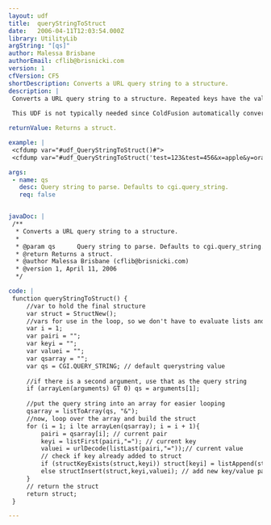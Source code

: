 ```yaml
---
layout: udf
title:  queryStringToStruct
date:   2006-04-11T12:03:54.000Z
library: UtilityLib
argString: "[qs]"
author: Malessa Brisbane
authorEmail: cflib@brisnicki.com
version: 1
cfVersion: CF5
shortDescription: Converts a URL query string to a structure.
description: |
 Converts a URL query string to a structure. Repeated keys have the values appended as a list. Also removes and URL encoding. Based on code from QueryStringDeleteVar.
 
 This UDF is not typically needed since ColdFusion automatically converts the query string into the URL structure, but since you can pass in a custom query string, it could be useful for parsing those strings instead.

returnValue: Returns a struct.

example: |
 <cfdump var="#udf_QueryStringToStruct()#">
 <cfdump var="#udf_QueryStringToStruct('test=123&test=456&x=apple&y=oranges')#">

args:
 - name: qs
   desc: Query string to parse. Defaults to cgi.query_string.
   req: false


javaDoc: |
 /**
  * Converts a URL query string to a structure.
  * 
  * @param qs      Query string to parse. Defaults to cgi.query_string. (Optional)
  * @return Returns a struct. 
  * @author Malessa Brisbane (cflib@brisnicki.com) 
  * @version 1, April 11, 2006 
  */

code: |
 function queryStringToStruct() {
     //var to hold the final structure
     var struct = StructNew();
     //vars for use in the loop, so we don't have to evaluate lists and arrays more than once
     var i = 1;
     var pairi = "";
     var keyi = "";
     var valuei = "";
     var qsarray = "";
     var qs = CGI.QUERY_STRING; // default querystring value
     
     //if there is a second argument, use that as the query string
     if (arrayLen(arguments) GT 0) qs = arguments[1];
 
     //put the query string into an array for easier looping
     qsarray = listToArray(qs, "&");
     //now, loop over the array and build the struct
     for (i = 1; i lte arrayLen(qsarray); i = i + 1){
         pairi = qsarray[i]; // current pair
         keyi = listFirst(pairi,"="); // current key
         valuei = urlDecode(listLast(pairi,"="));// current value
         // check if key already added to struct
         if (structKeyExists(struct,keyi)) struct[keyi] = listAppend(struct[keyi],valuei); // add value to list
         else structInsert(struct,keyi,valuei); // add new key/value pair
     }
     // return the struct
     return struct;
 }

---
```


